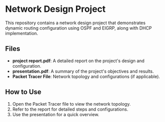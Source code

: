 # Network Design Project

This repository contains a network design project that demonstrates dynamic routing configuration using OSPF and EIGRP, along with DHCP implementation.

## Files
- **project report.pdf**: A detailed report on the project's design and configuration.
- **presentation.pdf**: A summary of the project's objectives and results.
- **Packet Tracer File**: Network topology and configurations (if applicable).

## How to Use
1. Open the Packet Tracer file to view the network topology.
2. Refer to the report for detailed steps and configurations.
3. Use the presentation for a quick overview.
